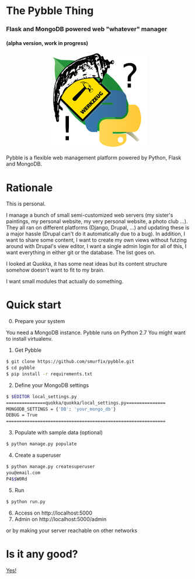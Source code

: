 The Pybble Thing
===============================================

### Flask and MongoDB powered web "whatever" manager
#### (alpha version, work in progress)

<p align="center">
<img src="docs/logo_256.png" alt="Pybble WMS" />
</p>


Pybble is a flexible web management platform powered by Python, Flask and MongoDB.


Rationale
==========

This is personal.

I manage a bunch of small semi-customized web servers (my sister's
paintings, my personal website, my very personal website, a photo club …).
They all ran on different platforms (Django, Drupal, …) and updating these
is a major hassle (Drupal can't do it automatically due to a bug).
In addition, I want to share some content, I want to create my own views
without futzing around with Drupal's view editor, I want a single
admin login for all of this, I want everything in either git or the
database. The list goes on.

I looked at Quokka, it has some neat ideas but its content structure
somehow doesn't want to fit to my brain.

I want small modules that actually do something.


Quick start
============

0. Prepare your system

You need a MongoDB instance.
Pybble runs on Python 2.7
You might want to install virtualenv.

1. Get Pybble

```bash
$ git clone https://github.com/smurfix/pybble.git
$ cd pybble
$ pip install -r requirements.txt
```

2. Define your MongoDB settings

```bash
$ $EDITOR local_settings.py
===============quokka/quokka/local_settings.py===============
MONGODB_SETTINGS = {'DB': 'your_mongo_db'}
DEBUG = True
=============================================================
```

3. Populate with sample data (optional)

```bash
$ python manage.py populate 

```

4. Create a superuser

```bash
$ python manage.py createsuperuser
you@email.com
P4$$W0Rd
```

5. Run

```bash
$ python run.py
```
6. Access on http://localhost:5000 
7. Admin on http://localhost:5000/admin

or by making your server reachable on other networks

Is it any good?
==============

[Yes!](https://news.ycombinator.com/item?id=3067434)


